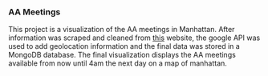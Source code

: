 ### AA Meetings

This project is a visualization of the AA meetings in Manhattan. After information was scraped and cleaned from [this](http://www.nyintergroup.org/meetinglist/areamap.cfm?boro=M) website, the google API was used to add geolocation information and the final data was stored in a MongoDB database. The  final visualization displays the AA meetings available from now until 4am the next day on a map of manhattan. 
